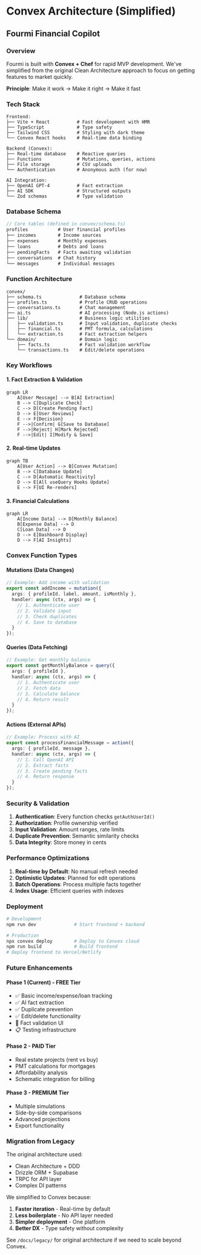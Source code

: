 # Convex Architecture (Simplified)
## Fourmi Financial Copilot

### Overview

Fourmi is built with **Convex + Chef** for rapid MVP development. We've simplified from the original Clean Architecture approach to focus on getting features to market quickly.

**Principle**: Make it work → Make it right → Make it fast

### Tech Stack

```
Frontend:
├── Vite + React          # Fast development with HMR
├── TypeScript            # Type safety
├── Tailwind CSS          # Styling with dark theme
└── Convex React hooks    # Real-time data binding

Backend (Convex):
├── Real-time database    # Reactive queries
├── Functions             # Mutations, queries, actions
├── File storage          # CSV uploads
└── Authentication        # Anonymous auth (for now)

AI Integration:
├── OpenAI GPT-4          # Fact extraction
├── AI SDK                # Structured outputs
└── Zod schemas           # Type validation
```

### Database Schema

```typescript
// Core tables (defined in convex/schema.ts)
profiles           # User financial profiles
├── incomes        # Income sources
├── expenses       # Monthly expenses  
├── loans          # Debts and loans
├── pendingFacts   # Facts awaiting validation
├── conversations  # Chat history
└── messages       # Individual messages
```

### Function Architecture

```
convex/
├── schema.ts              # Database schema
├── profiles.ts            # Profile CRUD operations
├── conversations.ts       # Chat management
├── ai.ts                  # AI processing (Node.js actions)
├── lib/                   # Business logic utilities
│   ├── validation.ts      # Input validation, duplicate checks
│   ├── financial.ts       # PMT formula, calculations
│   └── extraction.ts      # Fact extraction helpers
└── domain/                # Domain logic
    ├── facts.ts           # Fact validation workflow
    └── transactions.ts    # Edit/delete operations
```

### Key Workflows

#### 1. Fact Extraction & Validation

```mermaid
graph LR
    A[User Message] --> B[AI Extraction]
    B --> C[Duplicate Check]
    C --> D[Create Pending Fact]
    D --> E[User Reviews]
    E --> F{Decision}
    F -->|Confirm| G[Save to Database]
    F -->|Reject| H[Mark Rejected]
    F -->|Edit| I[Modify & Save]
```

#### 2. Real-time Updates

```mermaid
graph TB
    A[User Action] --> B[Convex Mutation]
    B --> C[Database Update]
    C --> D[Automatic Reactivity]
    D --> E[All useQuery Hooks Update]
    E --> F[UI Re-renders]
```

#### 3. Financial Calculations

```mermaid
graph LR
    A[Income Data] --> D[Monthly Balance]
    B[Expense Data] --> D
    C[Loan Data] --> D
    D --> E[Dashboard Display]
    D --> F[AI Insights]
```

### Convex Function Types

#### Mutations (Data Changes)
```typescript
// Example: Add income with validation
export const addIncome = mutation({
  args: { profileId, label, amount, isMonthly },
  handler: async (ctx, args) => {
    // 1. Authenticate user
    // 2. Validate input
    // 3. Check duplicates
    // 4. Save to database
  }
});
```

#### Queries (Data Fetching)
```typescript
// Example: Get monthly balance
export const getMonthlyBalance = query({
  args: { profileId },
  handler: async (ctx, args) => {
    // 1. Authenticate user
    // 2. Fetch data
    // 3. Calculate balance
    // 4. Return result
  }
});
```

#### Actions (External APIs)
```typescript
// Example: Process with AI
export const processFinancialMessage = action({
  args: { profileId, message },
  handler: async (ctx, args) => {
    // 1. Call OpenAI API
    // 2. Extract facts
    // 3. Create pending facts
    // 4. Return response
  }
});
```

### Security & Validation

1. **Authentication**: Every function checks `getAuthUserId()`
2. **Authorization**: Profile ownership verified
3. **Input Validation**: Amount ranges, rate limits
4. **Duplicate Prevention**: Semantic similarity checks
5. **Data Integrity**: Store money in cents

### Performance Optimizations

1. **Real-time by Default**: No manual refresh needed
2. **Optimistic Updates**: Planned for edit operations
3. **Batch Operations**: Process multiple facts together
4. **Index Usage**: Efficient queries with indexes

### Deployment

```bash
# Development
npm run dev              # Start frontend + backend

# Production
npx convex deploy        # Deploy to Convex cloud
npm run build            # Build frontend
# Deploy frontend to Vercel/Netlify
```

### Future Enhancements

#### Phase 1 (Current) - FREE Tier
- ✅ Basic income/expense/loan tracking
- ✅ AI fact extraction
- ✅ Duplicate prevention
- ✅ Edit/delete functionality
- 🚧 Fact validation UI
- 📋 Testing infrastructure

#### Phase 2 - PAID Tier
- Real estate projects (rent vs buy)
- PMT calculations for mortgages
- Affordability analysis
- Schematic integration for billing

#### Phase 3 - PREMIUM Tier
- Multiple simulations
- Side-by-side comparisons
- Advanced projections
- Export functionality

### Migration from Legacy

The original architecture used:
- Clean Architecture + DDD
- Drizzle ORM + Supabase
- TRPC for API layer
- Complex DI patterns

We simplified to Convex because:
1. **Faster iteration** - Real-time by default
2. **Less boilerplate** - No API layer needed
3. **Simpler deployment** - One platform
4. **Better DX** - Type safety without complexity

See `/docs/legacy/` for original architecture if we need to scale beyond Convex.